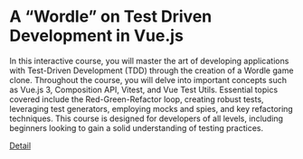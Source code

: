 # A “Wordle” on Test Driven Development in Vue.js

In this interactive course, you will master the art of developing applications with Test-Driven Development (TDD) through the creation of a Wordle game clone. Throughout the course, you will delve into important concepts such as Vue.js 3, Composition API, Vitest, and Vue Test Utils. Essential topics covered include the Red-Green-Refactor loop, creating robust tests, leveraging test generators, employing mocks and spies, and key refactoring techniques. This course is designed for developers of all levels, including beginners looking to gain a solid understanding of testing practices. 

[Detail](https://eduitfree.com/courses/a-wordle-on-test-driven-development-in-vue-js)